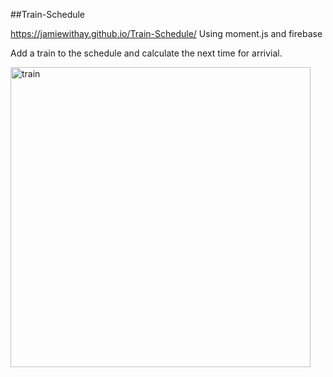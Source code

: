 ##Train-Schedule

 https://jamiewithay.github.io/Train-Schedule/
Using moment.js and firebase

Add a train to the schedule and calculate the next time for arrivial. 

<img width="480" alt="train" src="https://user-images.githubusercontent.com/22899123/31839770-23e90f06-b5a8-11e7-8b16-b6f225d3c862.png">
